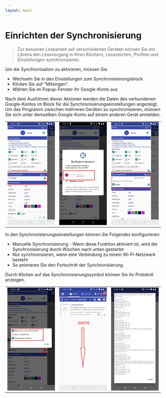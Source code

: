 ```yaml
---
layout: main
---
```


# Einrichten der Synchronisierung


> Zur besseren Lesbarkeit auf verschiedenen Geräten können Sie mit Librera den Lesevorgang in Ihren Büchern, Lesezeichen, Profilen und Einstellungen synchronisieren.

Um die Synchronisation zu aktivieren, müssen Sie:

* Wechseln Sie in den Einstellungen zum Synchronisierungsblock
* Klicken Sie auf &quot;Mitsingen&quot;.
* Wählen Sie im Popup-Fenster Ihr Google-Konto aus
 
Nach dem Ausführen dieser Aktionen werden die Daten des verbundenen Google-Kontos im Block für die Synchronisierungseinstellungen angezeigt. Um das Programm zwischen mehreren Geräten zu synchronisieren, müssen Sie sich unter demselben Google-Konto auf einem anderen Gerät anmelden.

||||
|-|-|-|
|![](1.jpg)|![](2.jpg)|![](3.jpg)|

In den Synchronisierungseinstellungen können Sie Folgendes konfigurieren:

* Manuelle Synchronisierung - Wenn diese Funktion aktiviert ist, wird die Synchronisierung durch Wischen nach unten gestartet
* Nur synchronisieren, wenn eine Verbindung zu einem Wi-Fi-Netzwerk besteht
* So animieren Sie den Fortschritt der Synchronisierung.

Durch Klicken auf das Synchronisierungssymbol können Sie ihr Protokoll anzeigen.

||||
|-|-|-|
|![](32.jpg)|![](41.jpg)|![](42.jpg)|
